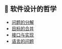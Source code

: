 
## 🌴 软件设计的哲学

- [问题的分解](./software/问题的分解.md)
- [目标的合并](./software/目标的合并.md)
- [接口与实现](./software/接口与实现.md)
- [语言的问题](./software/语言的问题.md)

<div style="height: 200px"></div>
